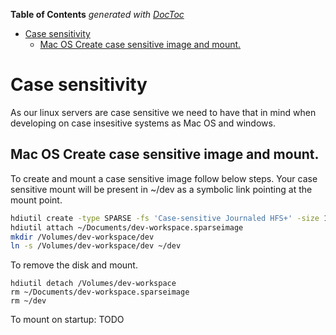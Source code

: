 <!-- START doctoc generated TOC please keep comment here to allow auto update -->
<!-- DON'T EDIT THIS SECTION, INSTEAD RE-RUN doctoc TO UPDATE -->
**Table of Contents**  *generated with [DocToc](https://github.com/thlorenz/doctoc)*

- [Case sensitivity](#case-sensitivity)
  - [Mac OS Create case sensitive image and mount.](#mac-os-create-case-sensitive-image-and-mount)

<!-- END doctoc generated TOC please keep comment here to allow auto update -->

# Case sensitivity

As our linux servers are case sensitive we need to have that in mind when developing on case insesitive systems as Mac OS and windows.

## Mac OS Create case sensitive image and mount.
To create and mount a case sensitive image follow below steps.
Your case sensitive mount will be present in ~/dev as a symbolic link pointing at the mount point.

```sh
hdiutil create -type SPARSE -fs 'Case-sensitive Journaled HFS+' -size 100g -volname dev-workspace ~/Documents/dev-workspace.sparseimage
hdiutil attach ~/Documents/dev-workspace.sparseimage
mkdir /Volumes/dev-workspace/dev
ln -s /Volumes/dev-workspace/dev ~/dev
```



To remove the disk and mount.
```
hdiutil detach /Volumes/dev-workspace
rm ~/Documents/dev-workspace.sparseimage
rm ~/dev
```

To mount on startup:
TODO
